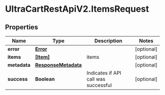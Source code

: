 # UltraCartRestApiV2.ItemsRequest

## Properties
Name | Type | Description | Notes
------------ | ------------- | ------------- | -------------
**error** | [**Error**](Error.md) |  | [optional] 
**items** | [**[Item]**](Item.md) | items | [optional] 
**metadata** | [**ResponseMetadata**](ResponseMetadata.md) |  | [optional] 
**success** | **Boolean** | Indicates if API call was successful | [optional] 


